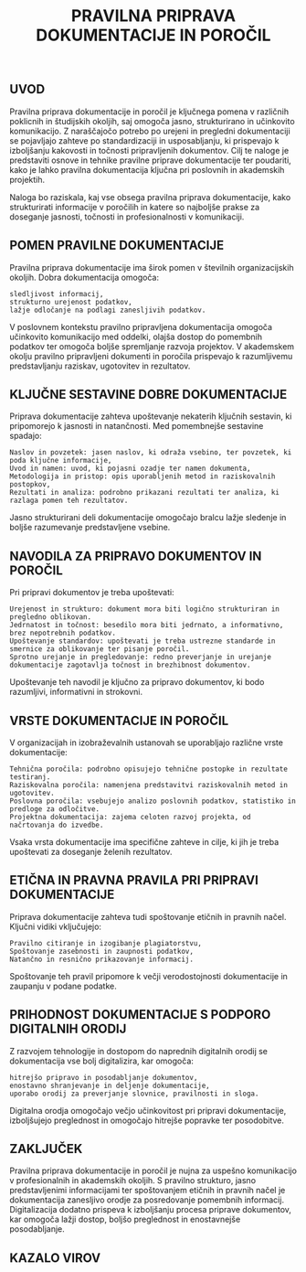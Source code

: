 <h1 align="center">PRAVILNA PRIPRAVA DOKUMENTACIJE IN POROČIL</h1> 
<br>

## UVOD

Pravilna priprava dokumentacije in poročil je ključnega pomena v različnih poklicnih in študijskih okoljih, saj omogoča jasno, strukturirano in učinkovito komunikacijo. Z naraščajočo potrebo po urejeni in pregledni dokumentaciji se pojavljajo zahteve po standardizaciji in usposabljanju, ki prispevajo k izboljšanju kakovosti in točnosti pripravljenih dokumentov. Cilj te naloge je predstaviti osnove in tehnike pravilne priprave dokumentacije ter poudariti, kako je lahko pravilna dokumentacija ključna pri poslovnih in akademskih projektih.

Naloga bo raziskala, kaj vse obsega pravilna priprava dokumentacije, kako strukturirati informacije v poročilih in katere so najboljše prakse za doseganje jasnosti, točnosti in profesionalnosti v komunikaciji.
## POMEN PRAVILNE DOKUMENTACIJE

Pravilna priprava dokumentacije ima širok pomen v številnih organizacijskih okoljih. Dobra dokumentacija omogoča:

    sledljivost informacij,
    strukturno urejenost podatkov,
    lažje odločanje na podlagi zanesljivih podatkov.

V poslovnem kontekstu pravilno pripravljena dokumentacija omogoča učinkovito komunikacijo med oddelki, olajša dostop do pomembnih podatkov ter omogoča boljše spremljanje razvoja projektov. V akademskem okolju pravilno pripravljeni dokumenti in poročila prispevajo k razumljivemu predstavljanju raziskav, ugotovitev in rezultatov.
## KLJUČNE SESTAVINE DOBRE DOKUMENTACIJE

Priprava dokumentacije zahteva upoštevanje nekaterih ključnih sestavin, ki pripomorejo k jasnosti in natančnosti. Med pomembnejše sestavine spadajo:

    Naslov in povzetek: jasen naslov, ki odraža vsebino, ter povzetek, ki poda ključne informacije,
    Uvod in namen: uvod, ki pojasni ozadje ter namen dokumenta,
    Metodologija in pristop: opis uporabljenih metod in raziskovalnih postopkov,
    Rezultati in analiza: podrobno prikazani rezultati ter analiza, ki razlaga pomen teh rezultatov.

Jasno strukturirani deli dokumentacije omogočajo bralcu lažje sledenje in boljše razumevanje predstavljene vsebine.
## NAVODILA ZA PRIPRAVO DOKUMENTOV IN POROČIL

Pri pripravi dokumentov je treba upoštevati:

    Urejenost in strukturo: dokument mora biti logično strukturiran in pregledno oblikovan.
    Jedrnatost in točnost: besedilo mora biti jedrnato, a informativno, brez nepotrebnih podatkov.
    Upoštevanje standardov: upoštevati je treba ustrezne standarde in smernice za oblikovanje ter pisanje poročil.
    Sprotno urejanje in pregledovanje: redno preverjanje in urejanje dokumentacije zagotavlja točnost in brezhibnost dokumentov.

Upoštevanje teh navodil je ključno za pripravo dokumentov, ki bodo razumljivi, informativni in strokovni.
## VRSTE DOKUMENTACIJE IN POROČIL

V organizacijah in izobraževalnih ustanovah se uporabljajo različne vrste dokumentacije:

    Tehnična poročila: podrobno opisujejo tehnične postopke in rezultate testiranj.
    Raziskovalna poročila: namenjena predstavitvi raziskovalnih metod in ugotovitev.
    Poslovna poročila: vsebujejo analizo poslovnih podatkov, statistiko in predloge za odločitve.
    Projektna dokumentacija: zajema celoten razvoj projekta, od načrtovanja do izvedbe.

Vsaka vrsta dokumentacije ima specifične zahteve in cilje, ki jih je treba upoštevati za doseganje želenih rezultatov.
## ETIČNA IN PRAVNA PRAVILA PRI PRIPRAVI DOKUMENTACIJE

Priprava dokumentacije zahteva tudi spoštovanje etičnih in pravnih načel. Ključni vidiki vključujejo:

    Pravilno citiranje in izogibanje plagiatorstvu,
    Spoštovanje zasebnosti in zaupnosti podatkov,
    Natančno in resnično prikazovanje informacij.

Spoštovanje teh pravil pripomore k večji verodostojnosti dokumentacije in zaupanju v podane podatke.
## PRIHODNOST DOKUMENTACIJE S PODPORO DIGITALNIH ORODIJ

Z razvojem tehnologije in dostopom do naprednih digitalnih orodij se dokumentacija vse bolj digitalizira, kar omogoča:

    hitrejšo pripravo in posodabljanje dokumentov,
    enostavno shranjevanje in deljenje dokumentacije,
    uporabo orodij za preverjanje slovnice, pravilnosti in sloga.

Digitalna orodja omogočajo večjo učinkovitost pri pripravi dokumentacije, izboljšujejo preglednost in omogočajo hitrejše popravke ter posodobitve.
## ZAKLJUČEK

Pravilna priprava dokumentacije in poročil je nujna za uspešno komunikacijo v profesionalnih in akademskih okoljih. S pravilno strukturo, jasno predstavljenimi informacijami ter spoštovanjem etičnih in pravnih načel je dokumentacija zanesljivo orodje za posredovanje pomembnih informacij. Digitalizacija dodatno prispeva k izboljšanju procesa priprave dokumentov, kar omogoča lažji dostop, boljšo preglednost in enostavnejše posodabljanje.



<h2>KAZALO VIROV</h2>








